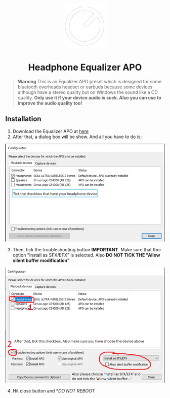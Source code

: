 <div align = "center">
<img src="./logo.png"/>

<h1 >Headphone Equalizer APO</h1>
</div>

> **Warning** 
This is an Equalizer APO preset which is designed for some bluetooth overheads headset or earbuds because some devices although have a stereo quality but on Windows the sound like a CD quality.
**Only use it if your device audio is suck. Also you can use to improve the audio quality too!**

## Installation

1. Download the Equalizer APO at [here](https://sourceforge.net/projects/equalizerapo/files/)
2. After that, a dialog box will be show. And all you have to do is:

![img](./img(guide)/step1.png)

3. Then, tick the troubleshooting button **IMPORTANT**. Make sure that ther option "Install as SFX/EFX" is selected. Also **DO NOT TICK THE "Allow silent buffer modification"**

![img](./img(guide)/step2.png)

4. Hit close button and **DO NOT REBOOT*    